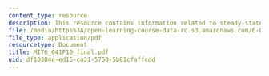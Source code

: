 ```yaml
---
content_type: resource
description: This resource contains information related to steady-state probabilities
file: /media/https%3A/open-learning-course-data-rc.s3.amazonaws.com/6-041-probabilistic-systems-analysis-and-applied-probability-fall-2010/df10304aed16ca3157585b81cfaffcdd_MIT6_041F10_final.pdf
file_type: application/pdf
resourcetype: Document
title: MIT6_041F10_final.pdf
uid: df10304a-ed16-ca31-5758-5b81cfaffcdd
---
```

